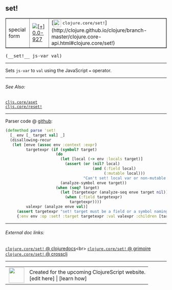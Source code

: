 ## set!



 <table border="1">
<tr>
<td>special form</td>
<td><a href="https://github.com/cljsinfo/cljs-api-docs/tree/0.0-927"><img valign="middle" alt="[+] 0.0-927" title="Added in 0.0-927" src="https://img.shields.io/badge/+-0.0--927-lightgrey.svg"></a> </td>
<td>
[<img height="24px" valign="middle" src="http://i.imgur.com/1GjPKvB.png"> <samp>clojure.core/set!</samp>](http://clojure.github.io/clojure/branch-master/clojure.core-api.html#clojure.core/set!)
</td>
</tr>
</table>


 <samp>
(__set!__ js-var val)<br>
</samp>

---

Sets `js-var` to `val` using the JavaScript `=` operator.

---


###### See Also:

[`cljs.core/aset`](cljs.core_aset.md)<br>
[`cljs.core/reset!`](cljs.core_resetBANG.md)<br>

---




Parser code @ [github](https://github.com/clojure/clojurescript/blob/r1006/src/clj/cljs/compiler.clj#L825-L843):

```clj
(defmethod parse 'set!
  [_ env [_ target val] _]
  (disallowing-recur
   (let [enve (assoc env :context :expr)
         targetexpr (if (symbol? target)
                      (do
                        (let [local (-> env :locals target)]
                          (assert (or (nil? local)
                                      (and (:field local)
                                           (:mutable local)))
                                  "Can't set! local var or non-mutable field"))
                        (analyze-symbol enve target))
                      (when (seq? target)
                        (let [targetexpr (analyze-seq enve target nil)]
                          (when (:field targetexpr)
                            targetexpr))))
         valexpr (analyze enve val)]
     (assert targetexpr "set! target must be a field or a symbol naming a var")
     {:env env :op :set! :target targetexpr :val valexpr :children [targetexpr valexpr]})))
```

<!--
Repo - tag - source tree - lines:

 <pre>
clojurescript @ r1006
└── src
    └── clj
        └── cljs
            └── <ins>[compiler.clj:825-843](https://github.com/clojure/clojurescript/blob/r1006/src/clj/cljs/compiler.clj#L825-L843)</ins>
</pre>

-->

---



###### External doc links:

[`clojure.core/set!` @ clojuredocs](http://clojuredocs.org/clojure.core/set!)<br>
[`clojure.core/set!` @ grimoire](http://conj.io/store/v1/org.clojure/clojure/1.7.0-beta3/clj/clojure.core/set%21/)<br>
[`clojure.core/set!` @ crossclj](http://crossclj.info/fun/clojure.core/set%21.html)<br>

---

 <table>
<tr><td>
<img valign="middle" align="right" width="48px" src="http://i.imgur.com/Hi20huC.png">
</td><td>
Created for the upcoming ClojureScript website.<br>
[edit here] | [learn how]
</td></tr></table>

[edit here]:https://github.com/cljsinfo/cljs-api-docs/blob/master/cljsdoc/special_setBANG.cljsdoc
[learn how]:https://github.com/cljsinfo/cljs-api-docs/wiki/cljsdoc-files

<!--

This information was too distracting to show to readers, but I'll leave it
commented here since it is helpful to:

- pretty-print the data used to generate this document
- and show how to retrieve that data



The API data for this symbol:

```clj
{:description "Sets `js-var` to `val` using the JavaScript `=` operator.",
 :ns "special",
 :name "set!",
 :signature ["[js-var val]"],
 :history [["+" "0.0-927"]],
 :type "special form",
 :related ["cljs.core/aset" "cljs.core/reset!"],
 :full-name-encode "special_setBANG",
 :source {:code "(defmethod parse 'set!\n  [_ env [_ target val] _]\n  (disallowing-recur\n   (let [enve (assoc env :context :expr)\n         targetexpr (if (symbol? target)\n                      (do\n                        (let [local (-> env :locals target)]\n                          (assert (or (nil? local)\n                                      (and (:field local)\n                                           (:mutable local)))\n                                  \"Can't set! local var or non-mutable field\"))\n                        (analyze-symbol enve target))\n                      (when (seq? target)\n                        (let [targetexpr (analyze-seq enve target nil)]\n                          (when (:field targetexpr)\n                            targetexpr))))\n         valexpr (analyze enve val)]\n     (assert targetexpr \"set! target must be a field or a symbol naming a var\")\n     {:env env :op :set! :target targetexpr :val valexpr :children [targetexpr valexpr]})))",
          :title "Parser code",
          :repo "clojurescript",
          :tag "r1006",
          :filename "src/clj/cljs/compiler.clj",
          :lines [825 843]},
 :full-name "special/set!",
 :clj-symbol "clojure.core/set!"}

```

Retrieve the API data for this symbol:

```clj
;; from Clojure REPL
(require '[clojure.edn :as edn])
(-> (slurp "https://raw.githubusercontent.com/cljsinfo/cljs-api-docs/catalog/cljs-api.edn")
    (edn/read-string)
    (get-in [:symbols "special/set!"]))
```

-->
